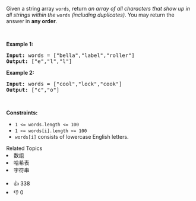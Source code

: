 <p>Given a string array <code>words</code>, return <em>an array of all characters that show up in all strings within the </em><code>words</code><em> (including duplicates)</em>. You may return the answer in <strong>any order</strong>.</p>

<p>&nbsp;</p> 
<p><strong class="example">Example 1:</strong></p> 
<pre><strong>Input:</strong> words = ["bella","label","roller"]
<strong>Output:</strong> ["e","l","l"]
</pre>
<p><strong class="example">Example 2:</strong></p> 
<pre><strong>Input:</strong> words = ["cool","lock","cook"]
<strong>Output:</strong> ["c","o"]
</pre> 
<p>&nbsp;</p> 
<p><strong>Constraints:</strong></p>

<ul> 
 <li><code>1 &lt;= words.length &lt;= 100</code></li> 
 <li><code>1 &lt;= words[i].length &lt;= 100</code></li> 
 <li><code>words[i]</code> consists of lowercase English letters.</li> 
</ul>

<div><div>Related Topics</div><div><li>数组</li><li>哈希表</li><li>字符串</li></div></div><br><div><li>👍 338</li><li>👎 0</li></div>